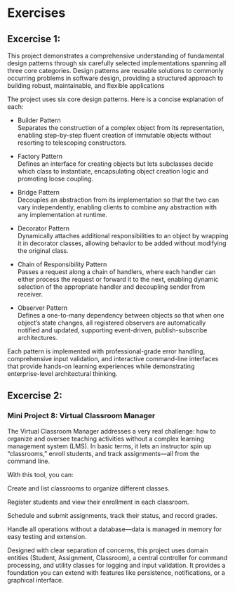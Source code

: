 #  Exercises

## Excercise 1:

This project demonstrates a comprehensive understanding of fundamental design patterns through six carefully selected implementations spanning all three core categories.
Design patterns are reusable solutions to commonly occurring problems in software design, providing a structured approach to building robust, maintainable, and flexible applications


The project uses six core design patterns. Here is a concise explanation of each:

-  Builder Pattern  
Separates the construction of a complex object from its representation, enabling step-by-step fluent creation of immutable objects without resorting to telescoping constructors.  

-  Factory Pattern  
Defines an interface for creating objects but lets subclasses decide which class to instantiate, encapsulating object creation logic and promoting loose coupling.  

-  Bridge Pattern  
Decouples an abstraction from its implementation so that the two can vary independently, enabling clients to combine any abstraction with any implementation at runtime.  

-  Decorator Pattern  
Dynamically attaches additional responsibilities to an object by wrapping it in decorator classes, allowing behavior to be added without modifying the original class.  

-  Chain of Responsibility Pattern  
Passes a request along a chain of handlers, where each handler can either process the request or forward it to the next, enabling dynamic selection of the appropriate handler and decoupling sender from receiver.  

-  Observer Pattern  
Defines a one-to-many dependency between objects so that when one object’s state changes, all registered observers are automatically notified and updated, supporting event-driven, publish-subscribe architectures.

Each pattern is implemented with professional-grade error handling, comprehensive input validation, and interactive command-line interfaces that provide hands-on learning experiences while demonstrating enterprise-level architectural thinking.


## Excercise 2: 

### Mini Project 8: Virtual Classroom Manager
The Virtual Classroom Manager addresses a very real challenge: how to organize and oversee teaching activities without a complex learning management system (LMS). In basic terms, it lets an instructor spin up “classrooms,” enroll students, and track assignments—all from the command line.

With this tool, you can:

Create and list classrooms to organize different classes.

Register students and view their enrollment in each classroom.

Schedule and submit assignments, track their status, and record grades.

Handle all operations without a database—data is managed in memory for easy testing and extension.

Designed with clear separation of concerns, this project uses domain entities (Student, Assignment, Classroom), a central controller for command processing, and utility classes for logging and input validation. It provides a foundation you can extend with features like persistence, notifications, or a graphical interface.
